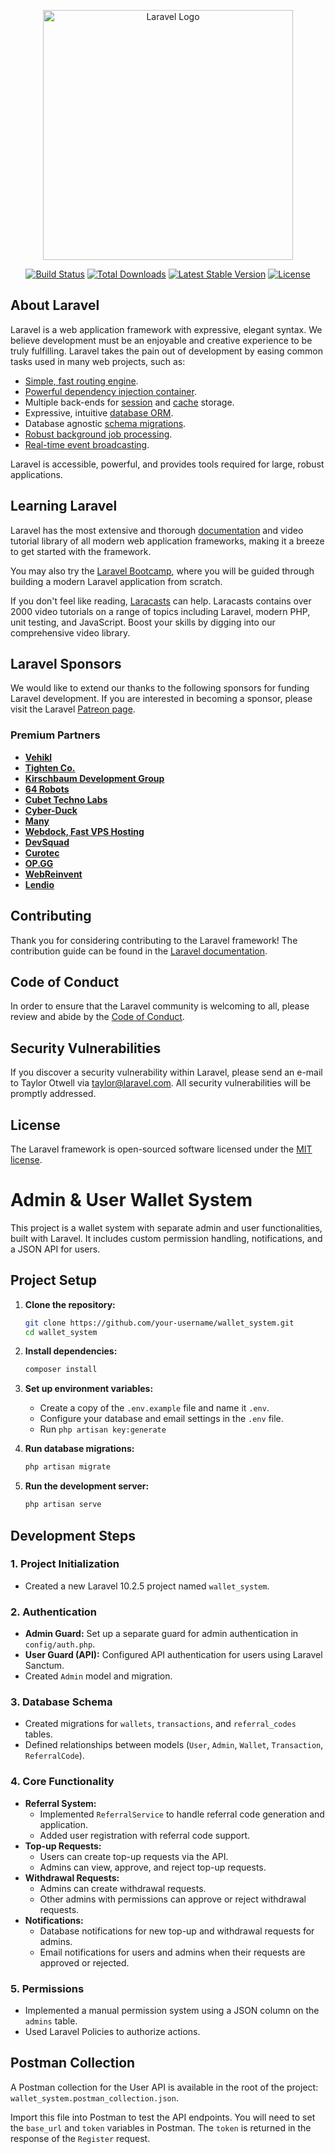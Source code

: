 <p align="center"><a href="https://laravel.com" target="_blank"><img src="https://raw.githubusercontent.com/laravel/art/master/logo-lockup/5%20SVG/2%20CMYK/1%20Full%20Color/laravel-logolockup-cmyk-red.svg" width="400" alt="Laravel Logo"></a></p>

<p align="center">
<a href="https://github.com/laravel/framework/actions"><img src="https://github.com/laravel/framework/workflows/tests/badge.svg" alt="Build Status"></a>
<a href="https://packagist.org/packages/laravel/framework"><img src="https://img.shields.io/packagist/dt/laravel/framework" alt="Total Downloads"></a>
<a href="https://packagist.org/packages/laravel/framework"><img src="https://img.shields.io/packagist/v/laravel/framework" alt="Latest Stable Version"></a>
<a href="https://packagist.org/packages/laravel/framework"><img src="https://img.shields.io/packagist/l/laravel/framework" alt="License"></a>
</p>

## About Laravel

Laravel is a web application framework with expressive, elegant syntax. We believe development must be an enjoyable and creative experience to be truly fulfilling. Laravel takes the pain out of development by easing common tasks used in many web projects, such as:

- [Simple, fast routing engine](https://laravel.com/docs/routing).
- [Powerful dependency injection container](https://laravel.com/docs/container).
- Multiple back-ends for [session](https://laravel.com/docs/session) and [cache](https://laravel.com/docs/cache) storage.
- Expressive, intuitive [database ORM](https://laravel.com/docs/eloquent).
- Database agnostic [schema migrations](https://laravel.com/docs/migrations).
- [Robust background job processing](https://laravel.com/docs/queues).
- [Real-time event broadcasting](https://laravel.com/docs/broadcasting).

Laravel is accessible, powerful, and provides tools required for large, robust applications.

## Learning Laravel

Laravel has the most extensive and thorough [documentation](https://laravel.com/docs) and video tutorial library of all modern web application frameworks, making it a breeze to get started with the framework.

You may also try the [Laravel Bootcamp](https://bootcamp.laravel.com), where you will be guided through building a modern Laravel application from scratch.

If you don't feel like reading, [Laracasts](https://laracasts.com) can help. Laracasts contains over 2000 video tutorials on a range of topics including Laravel, modern PHP, unit testing, and JavaScript. Boost your skills by digging into our comprehensive video library.

## Laravel Sponsors

We would like to extend our thanks to the following sponsors for funding Laravel development. If you are interested in becoming a sponsor, please visit the Laravel [Patreon page](https://patreon.com/taylorotwell).

### Premium Partners

- **[Vehikl](https://vehikl.com/)**
- **[Tighten Co.](https://tighten.co)**
- **[Kirschbaum Development Group](https://kirschbaumdevelopment.com)**
- **[64 Robots](https://64robots.com)**
- **[Cubet Techno Labs](https://cubettech.com)**
- **[Cyber-Duck](https://cyber-duck.co.uk)**
- **[Many](https://www.many.co.uk)**
- **[Webdock, Fast VPS Hosting](https://www.webdock.io/en)**
- **[DevSquad](https://devsquad.com)**
- **[Curotec](https://www.curotec.com/services/technologies/laravel/)**
- **[OP.GG](https://op.gg)**
- **[WebReinvent](https://webreinvent.com/?utm_source=laravel&utm_medium=github&utm_campaign=patreon-sponsors)**
- **[Lendio](https://lendio.com)**

## Contributing

Thank you for considering contributing to the Laravel framework! The contribution guide can be found in the [Laravel documentation](https://laravel.com/docs/contributions).

## Code of Conduct

In order to ensure that the Laravel community is welcoming to all, please review and abide by the [Code of Conduct](https://laravel.com/docs/contributions#code-of-conduct).

## Security Vulnerabilities

If you discover a security vulnerability within Laravel, please send an e-mail to Taylor Otwell via [taylor@laravel.com](mailto:taylor@laravel.com). All security vulnerabilities will be promptly addressed.

## License

The Laravel framework is open-sourced software licensed under the [MIT license](https://opensource.org/licenses/MIT).

# Admin & User Wallet System

This project is a wallet system with separate admin and user functionalities, built with Laravel. It includes custom permission handling, notifications, and a JSON API for users.

## Project Setup

1.  **Clone the repository:**
    ```bash
    git clone https://github.com/your-username/wallet_system.git
    cd wallet_system
    ```

2.  **Install dependencies:**
    ```bash
    composer install
    ```

3.  **Set up environment variables:**
    - Create a copy of the `.env.example` file and name it `.env`.
    - Configure your database and email settings in the `.env` file.
    - Run `php artisan key:generate`

4.  **Run database migrations:**
    ```bash
    php artisan migrate
    ```

5.  **Run the development server:**
    ```bash
    php artisan serve
    ```

## Development Steps

### 1. Project Initialization
- Created a new Laravel 10.2.5 project named `wallet_system`.

### 2. Authentication
- **Admin Guard:** Set up a separate guard for admin authentication in `config/auth.php`.
- **User Guard (API):** Configured API authentication for users using Laravel Sanctum.
- Created `Admin` model and migration.

### 3. Database Schema
- Created migrations for `wallets`, `transactions`, and `referral_codes` tables.
- Defined relationships between models (`User`, `Admin`, `Wallet`, `Transaction`, `ReferralCode`).

### 4. Core Functionality
- **Referral System:**
    - Implemented `ReferralService` to handle referral code generation and application.
    - Added user registration with referral code support.
- **Top-up Requests:**
    - Users can create top-up requests via the API.
    - Admins can view, approve, and reject top-up requests.
- **Withdrawal Requests:**
    - Admins can create withdrawal requests.
    - Other admins with permissions can approve or reject withdrawal requests.
- **Notifications:**
    - Database notifications for new top-up and withdrawal requests for admins.
    - Email notifications for users and admins when their requests are approved or rejected.

### 5. Permissions
- Implemented a manual permission system using a JSON column on the `admins` table.
- Used Laravel Policies to authorize actions.

## Postman Collection

A Postman collection for the User API is available in the root of the project: `wallet_system.postman_collection.json`.

Import this file into Postman to test the API endpoints. You will need to set the `base_url` and `token` variables in Postman.
The `token` is returned in the response of the `Register` request.
